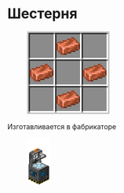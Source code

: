 # Шестерня

<figure><img src="../../../.gitbook/assets/gear_recipe.png" alt=""><figcaption></figcaption></figure>

Изготавливается в фабрикаторе

<figure><img src="../../../.gitbook/assets/fabricator_displayitem.png" alt=""><figcaption></figcaption></figure>
